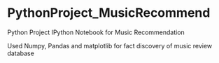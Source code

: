 # PythonProject_MusicRecommend
Python Project IPython Notebook for Music Recommendation

Used Numpy, Pandas and matplotlib for fact discovery of music review database
